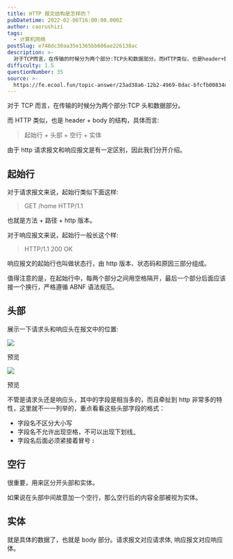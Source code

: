 ```yaml
---
title: HTTP 报文结构是怎样的？
pubDatetime: 2022-02-06T16:00:00.000Z
author: caorushizi
tags:
  - 计算机网络
postSlug: e748dc30aa35e1365bb606ae226138ac
description: >-
  对于TCP而言，在传输的时候分为两个部分:TCP头和数据部分。而HTTP类似，也是header+body的结构，具体而言:>起始行+头部+空行+实体由于http请求报文和响应报文是有一定区别，因此我们
difficulty: 1.5
questionNumber: 35
source: >-
  https://fe.ecool.fun/topic-answer/23ad38a6-12b2-4969-8dac-bfcfb00834d4?orderBy=updateTime&order=desc&tagId=16
---
```


对于 TCP 而言，在传输的时候分为两个部分:TCP 头和数据部分。

而 HTTP 类似，也是 header + body 的结构，具体而言:

> 起始行 + 头部 + 空行 + 实体

由于 http 请求报文和响应报文是有一定区别，因此我们分开介绍。

## 起始行

对于请求报文来说，起始行类似下面这样:

> GET /home HTTP/1.1

也就是方法 + 路径 + http 版本。

对于响应报文来说，起始行一般长这个样:

> HTTP/1.1 200 OK

响应报文的起始行也叫做状态行，由 http 版本、状态码和原因三部分组成。

值得注意的是，在起始行中，每两个部分之间用空格隔开，最后一个部分后面应该接一个换行，严格遵循 ABNF 语法规范。

## 头部

展示一下请求头和响应头在报文中的位置:

![](https://ae03.alicdn.com/kf/Hd791e1a2e4794bf2be29164cc54d8079p.png)

预览

![](https://ae02.alicdn.com/kf/Hcd55f12388154da899ed55a4b275b551N.png)

预览

不管是请求头还是响应头，其中的字段是相当多的，而且牵扯到 http 非常多的特性，这里就不一一列举的，重点看看这些头部字段的格式：

- 字段名不区分大小写
- 字段名不允许出现空格，不可以出现下划线\_
- 字段名后面必须紧接着冒号 **:**

## 空行

很重要，用来区分开头部和实体。

如果说在头部中间故意加一个空行，那么空行后的内容全部被视为实体。

## 实体

就是具体的数据了，也就是 body 部分。请求报文对应请求体, 响应报文对应响应体。

